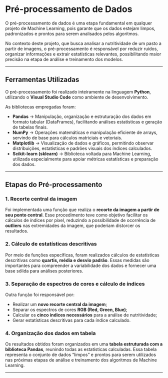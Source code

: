 # Pré-processamento de Dados  

O pré-processamento de dados é uma etapa fundamental em qualquer projeto de Machine Learning, pois garante que os dados estejam limpos, padronizados e prontos para serem analisados pelos algoritmos.  

No contexto deste projeto, que busca analisar a nutritividade de um pasto a partir de imagens, o pré-processamento é responsável por reduzir ruídos, organizar informações e extrair estatísticas relevantes,
possibilitando maior precisão na etapa de análise e treinamento dos modelos.  

---

## Ferramentas Utilizadas  

O pré-processamento foi realizado inteiramente na linguagem **Python**, utilizando o **Visual Studio Code** como ambiente de desenvolvimento.  

As bibliotecas empregadas foram:  

- **Pandas** → Manipulação, organização e estruturação dos dados em formato tabular (DataFrames), facilitando análises estatísticas e geração de tabelas finais.  
- **NumPy** → Operações matemáticas e manipulação eficiente de arrays, servindo de base para cálculos matriciais e vetoriais.  
- **Matplotlib** → Visualização de dados e gráficos, permitindo observar distribuições, estatísticas e padrões visuais dos índices calculados.  
- **Scikit-learn (sklearn)** → Biblioteca voltada para Machine Learning, utilizada especialmente para apoiar métricas estatísticas e preparação dos dados.  

---

## Etapas do Pré-processamento  

### 1. Recorte central da imagem  
Foi implementada uma função que realiza o **recorte da imagem a partir de seu ponto central**. Esse procedimento teve como objetivo facilitar os cálculos de índices por pixel,
reduzindo a possibilidade de ocorrência de **outliers** nas extremidades da imagem, que poderiam distorcer os resultados.  

### 2. Cálculo de estatísticas descritivas  
Por meio de funções específicas, foram realizados cálculos de estatísticas descritivas como **quartis, média e desvio padrão**. Essas medidas são importantes para compreender
a variabilidade dos dados e fornecer uma base sólida para análises posteriores.  

### 3. Separação de espectros de cores e cálculo de índices  
Outra função foi responsável por:  
- Realizar um **novo recorte central da imagem**;  
- Separar os espectros de cores **RGB (Red, Green, Blue)**;  
- Calcular os **cinco índices necessários** para a análise de nutritividade;  
- Gerar estatísticas descritivas para cada índice calculado.  

### 4. Organização dos dados em tabela  
Os resultados obtidos foram organizados em uma **tabela estruturada com a biblioteca Pandas**, reunindo todas as estatísticas calculadas. Essa tabela representa o conjunto de dados
“limpos” e prontos para serem utilizados nas próximas etapas de análise e treinamento dos algoritmos de Machine Learning.  

---
